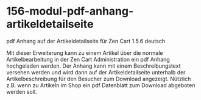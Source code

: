 # 156-modul-pdf-anhang-artikeldetailseite
pdf Anhang auf der Artikeldetailseite für Zen Cart 1.5.6 deutsch

Mit dieser Erweiterung kann zu einem Artikel über die normale Artikelbearbeitung in der Zen Cart Administration ein pdf Anhang hochgeladen werden.
Der Anhang kann mit einem Beschreibungstext versehen werden und wird dann auf der Artikeldetailseite unterhalb der Artikelbeschreibung für den Besucher zum Download angezeigt.
Nützlich z.B. wenn zu Artikeln im Shop ein pdf Datenblatt zum Download abgeboten werden soll.
